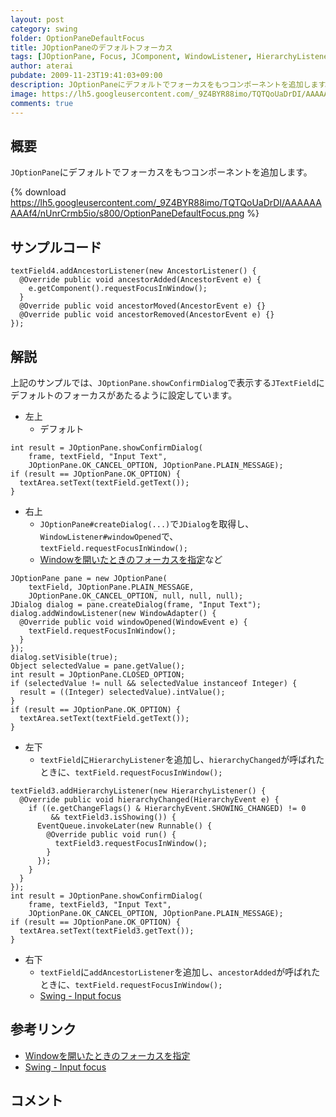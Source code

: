 ```yaml
---
layout: post
category: swing
folder: OptionPaneDefaultFocus
title: JOptionPaneのデフォルトフォーカス
tags: [JOptionPane, Focus, JComponent, WindowListener, HierarchyListener, AncestorListener]
author: aterai
pubdate: 2009-11-23T19:41:03+09:00
description: JOptionPaneにデフォルトでフォーカスをもつコンポーネントを追加します。
image: https://lh5.googleusercontent.com/_9Z4BYR88imo/TQTQoUaDrDI/AAAAAAAAAf4/nUnrCrmb5io/s800/OptionPaneDefaultFocus.png
comments: true
---
```

## 概要
`JOptionPane`にデフォルトでフォーカスをもつコンポーネントを追加します。

{% download https://lh5.googleusercontent.com/_9Z4BYR88imo/TQTQoUaDrDI/AAAAAAAAAf4/nUnrCrmb5io/s800/OptionPaneDefaultFocus.png %}

## サンプルコード
<pre class="prettyprint"><code>textField4.addAncestorListener(new AncestorListener() {
  @Override public void ancestorAdded(AncestorEvent e) {
    e.getComponent().requestFocusInWindow();
  }
  @Override public void ancestorMoved(AncestorEvent e) {}
  @Override public void ancestorRemoved(AncestorEvent e) {}
});
</code></pre>

## 解説
上記のサンプルでは、`JOptionPane.showConfirmDialog`で表示する`JTextField`にデフォルトのフォーカスがあたるように設定しています。

- 左上
    - デフォルト

<!-- dummy comment line for breaking list -->

<pre class="prettyprint"><code>int result = JOptionPane.showConfirmDialog(
    frame, textField, "Input Text",
    JOptionPane.OK_CANCEL_OPTION, JOptionPane.PLAIN_MESSAGE);
if (result == JOptionPane.OK_OPTION) {
  textArea.setText(textField.getText());
}
</code></pre>

- 右上
    - `JOptionPane#createDialog(...)`で`JDialog`を取得し、`WindowListener#windowOpened`で、`textField.requestFocusInWindow();`
    - [Windowを開いたときのフォーカスを指定](http://ateraimemo.com/Swing/DefaultFocus.html)など

<!-- dummy comment line for breaking list -->

<pre class="prettyprint"><code>JOptionPane pane = new JOptionPane(
    textField, JOptionPane.PLAIN_MESSAGE,
    JOptionPane.OK_CANCEL_OPTION, null, null, null);
JDialog dialog = pane.createDialog(frame, "Input Text");
dialog.addWindowListener(new WindowAdapter() {
  @Override public void windowOpened(WindowEvent e) {
    textField.requestFocusInWindow();
  }
});
dialog.setVisible(true);
Object selectedValue = pane.getValue();
int result = JOptionPane.CLOSED_OPTION;
if (selectedValue != null &amp;&amp; selectedValue instanceof Integer) {
  result = ((Integer) selectedValue).intValue();
}
if (result == JOptionPane.OK_OPTION) {
  textArea.setText(textField.getText());
}
</code></pre>

- 左下
    - `textField`に`HierarchyListener`を追加し、`hierarchyChanged`が呼ばれたときに、`textField.requestFocusInWindow();`

<!-- dummy comment line for breaking list -->

<pre class="prettyprint"><code>textField3.addHierarchyListener(new HierarchyListener() {
  @Override public void hierarchyChanged(HierarchyEvent e) {
    if ((e.getChangeFlags() &amp; HierarchyEvent.SHOWING_CHANGED) != 0
         &amp;&amp; textField3.isShowing()) {
      EventQueue.invokeLater(new Runnable() {
        @Override public void run() {
          textField3.requestFocusInWindow();
        }
      });
    }
  }
});
int result = JOptionPane.showConfirmDialog(
    frame, textField3, "Input Text",
    JOptionPane.OK_CANCEL_OPTION, JOptionPane.PLAIN_MESSAGE);
if (result == JOptionPane.OK_OPTION) {
  textArea.setText(textField3.getText());
}
</code></pre>

- 右下
    - `textField`に`addAncestorListener`を追加し、`ancestorAdded`が呼ばれたときに、`textField.requestFocusInWindow();`
    - [Swing - Input focus](https://community.oracle.com/thread/1354218)

<!-- dummy comment line for breaking list -->

## 参考リンク
- [Windowを開いたときのフォーカスを指定](http://ateraimemo.com/Swing/DefaultFocus.html)
- [Swing - Input focus](https://community.oracle.com/thread/1354218)

<!-- dummy comment line for breaking list -->

## コメント
